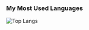 ### My Most Used Languages
![Top Langs](https://github-readme-stats.vercel.app/api/top-langs/?username=taropaa&theme=dark)
